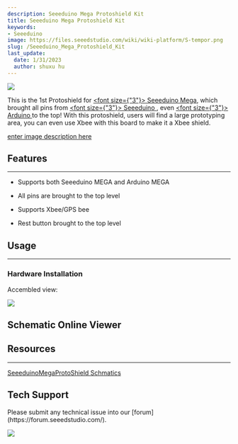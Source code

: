 ```yaml
---
description: Seeeduino Mega Protoshield Kit
title: Seeeduino Mega Protoshield Kit
keywords:
- Seeeduino 
image: https://files.seeedstudio.com/wiki/wiki-platform/S-tempor.png
slug: /Seeeduino_Mega_Protoshield_Kit
last_update:
  date: 1/31/2023
  author: shuxu hu
---
```

![](https://www.seeedstudio.com/images/large/product/protomega_LRG.jpg)

This is the 1st Protoshield for <a href="/Seeeduino_Mega" ><span><font size={"3"}> Seeeduino Mega</font></span></a>, which brought all pins from <a href="/Seeeduino_V2.2" ><span><font size={"3"}> Seeeduino </font></span></a>, even <a href="/Arduino" ><span><font size={"3"}> Arduino </font></span></a> to the top! With this protoshield, users will find a large prototyping area, you can even use Xbee with this board to make it a Xbee shield.

[enter image description here](https://www.seeedstudio.com/seeeduino-mega-protoshield-kit-p-597.html?cPath=132_134)

## Features

---

* Supports both Seeeduino MEGA and Arduino MEGA

* All pins are brought to the top level

* Supports Xbee/GPS bee

* Rest button brought to the top level

## Usage

---

### Hardware Installation

Accembled view:

![](https://www.seeedstudio.com/images/large/product/protomega_01_LRG.jpg)

## Schematic Online Viewer

<div className="altium-ecad-viewer" data-project-src="http://garden.seeedstudio.com/images/3/3d/SeeeduinoMegaProtoShield_v1.1_source.zip" style={{borderRadius: '0px 0px 4px 4px', height: 500, borderStyle: 'solid', borderWidth: 1, borderColor: 'rgb(241, 241, 241)', overflow: 'hidden', maxWidth: 1280, maxHeight: 700, boxSizing: 'border-box'}}>
</div>

## Resources

---
[SeeeduinoMegaProtoShield Schmatics](http://garden.seeedstudio.com/images/3/3d/SeeeduinoMegaProtoShield_v1.1_source.zip)

## Tech Support

<div>
  Please submit any technical issue into our [forum](https://forum.seeedstudio.com/). <br />
  <p style={{textAlign: 'center'}}><a href="https://www.seeedstudio.com/act-4.html?utm_source=wiki&utm_medium=wikibanner&utm_campaign=newproducts" target="_blank"><img src="https://files.seeedstudio.com/wiki/Wiki_Banner/new_product.jpg" /></a></p>
</div>
